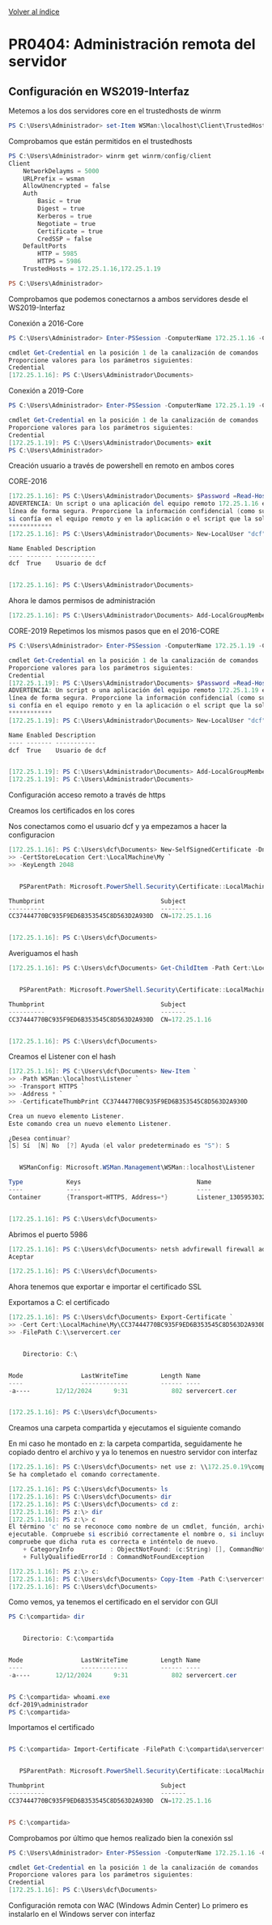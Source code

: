 [Volver al índice](../index.md)

# PR0404: Administración remota del servidor

## Configuración en WS2019-Interfaz

Metemos a los dos servidores core en el trustedhosts de winrm

```powershell
PS C:\Users\Administrador> set-Item WSMan:\localhost\Client\TrustedHosts -Value "172.25.1.16,172.25.1.19"
```

Comprobamos que están permitidos en el trustedhosts

```powershell
PS C:\Users\Administrador> winrm get winrm/config/client
Client
    NetworkDelayms = 5000
    URLPrefix = wsman
    AllowUnencrypted = false
    Auth
        Basic = true
        Digest = true
        Kerberos = true
        Negotiate = true
        Certificate = true
        CredSSP = false
    DefaultPorts
        HTTP = 5985
        HTTPS = 5986
    TrustedHosts = 172.25.1.16,172.25.1.19

PS C:\Users\Administrador>
```

Comprobamos que podemos conectarnos a ambos servidores desde el WS2019-Interfaz

Conexión a 2016-Core

```powershell
PS C:\Users\Administrador> Enter-PSSession -ComputerName 172.25.1.16 -Credential (Get-Credential)

cmdlet Get-Credential en la posición 1 de la canalización de comandos
Proporcione valores para los parámetros siguientes:
Credential
[172.25.1.16]: PS C:\Users\Administrador\Documents>
```

Conexión a 2019-Core

```powershell
PS C:\Users\Administrador> Enter-PSSession -ComputerName 172.25.1.19 -Credential (Get-Credential)

cmdlet Get-Credential en la posición 1 de la canalización de comandos
Proporcione valores para los parámetros siguientes:
Credential
[172.25.1.19]: PS C:\Users\Administrador\Documents> exit
PS C:\Users\Administrador>
```




Creación usuario a través de powershell en remoto en ambos cores

CORE-2016

```powershell
[172.25.1.16]: PS C:\Users\Administrador\Documents> $Password =Read-Host -AsSecureString
ADVERTENCIA: Un script o una aplicación del equipo remoto 172.25.1.16 está solicitando leer una
línea de forma segura. Proporcione la información confidencial (como sus credenciales) solamente
si confía en el equipo remoto y en la aplicación o el script que la solicita.
************
[172.25.1.16]: PS C:\Users\Administrador\Documents> New-LocalUser "dcf" -Password $Password -FullName "Administrador-dcf" -Description "Usuario de dcf"

Name Enabled Description
---- ------- -----------
dcf  True    Usuario de dcf


[172.25.1.16]: PS C:\Users\Administrador\Documents>
```
Ahora le damos permisos de administración

```powershell
[172.25.1.16]: PS C:\Users\Administrador\Documents> Add-LocalGroupMember -Group "Administradores" -Member "dcf"
```


CORE-2019
Repetimos los mismos pasos que en el 2016-CORE

```powershell
PS C:\Users\Administrador> Enter-PSSession -ComputerName 172.25.1.19 -Credential (Get-Credential)

cmdlet Get-Credential en la posición 1 de la canalización de comandos
Proporcione valores para los parámetros siguientes:
Credential
[172.25.1.19]: PS C:\Users\Administrador\Documents> $Password =Read-Host -AsSecureString
ADVERTENCIA: Un script o una aplicación del equipo remoto 172.25.1.19 está solicitando leer una
línea de forma segura. Proporcione la información confidencial (como sus credenciales) solamente
si confía en el equipo remoto y en la aplicación o el script que la solicita.
************
[172.25.1.19]: PS C:\Users\Administrador\Documents> New-LocalUser "dcf" -Password $Password -FullName "Administrador-dcf" -Description "Usuario de dcf"

Name Enabled Description
---- ------- -----------
dcf  True    Usuario de dcf


[172.25.1.19]: PS C:\Users\Administrador\Documents> Add-LocalGroupMember -Group "Administradores" -Member "dcf"
[172.25.1.19]: PS C:\Users\Administrador\Documents>
```

Configuración acceso remoto a través de https

Creamos los certificados en los cores

Nos conectamos como el usuario dcf y ya empezamos a hacer la configuracion 

```powershell
[172.25.1.16]: PS C:\Users\dcf\Documents> New-SelfSignedCertificate -DnsName "172.25.1.16" `
>> -CertStoreLocation Cert:\LocalMachine\My `
>> -KeyLength 2048


   PSParentPath: Microsoft.PowerShell.Security\Certificate::LocalMachine\My

Thumbprint                                Subject
----------                                -------
CC37444770BC935F9ED6B353545C8D563D2A930D  CN=172.25.1.16


[172.25.1.16]: PS C:\Users\dcf\Documents>
```

Averiguamos el hash

```powershell
[172.25.1.16]: PS C:\Users\dcf\Documents> Get-ChildItem -Path Cert:\LocalMachine\My\


   PSParentPath: Microsoft.PowerShell.Security\Certificate::LocalMachine\My

Thumbprint                                Subject
----------                                -------
CC37444770BC935F9ED6B353545C8D563D2A930D  CN=172.25.1.16


[172.25.1.16]: PS C:\Users\dcf\Documents>
```

Creamos el Listener con el hash

```powershell
[172.25.1.16]: PS C:\Users\dcf\Documents> New-Item `
>> -Path WSMan:\localhost\Listener `
>> -Transport HTTPS `
>> -Address * `
>> -CertificateThumbPrint CC37444770BC935F9ED6B353545C8D563D2A930D

Crea un nuevo elemento Listener.
Este comando crea un nuevo elemento Listener.

¿Desea continuar?
[S] Sí  [N] No  [?] Ayuda (el valor predeterminado es "S"): S


   WSManConfig: Microsoft.WSMan.Management\WSMan::localhost\Listener

Type            Keys                                Name
----            ----                                ----
Container       {Transport=HTTPS, Address=*}        Listener_1305953032


[172.25.1.16]: PS C:\Users\dcf\Documents>
```

Abrimos el puerto 5986

```powershell
[172.25.1.16]: PS C:\Users\dcf\Documents> netsh advfirewall firewall add rule name="WinRM HTTPS" protocol=TCP dir=in localport=5986 action=allow
Aceptar

[172.25.1.16]: PS C:\Users\dcf\Documents>
```

Ahora tenemos que exportar e importar el certificado SSL

Exportamos a C: el certificado

```powershell
[172.25.1.16]: PS C:\Users\dcf\Documents> Export-Certificate `
>> -Cert Cert:\LocalMachine\My\CC37444770BC935F9ED6B353545C8D563D2A930D `
>> -FilePath C:\\servercert.cer


    Directorio: C:\


Mode                LastWriteTime         Length Name
----                -------------         ------ ----
-a----       12/12/2024      9:31            802 servercert.cer


[172.25.1.16]: PS C:\Users\dcf\Documents>
```

Creamos una carpeta compartida y ejecutamos el siguiente comando

En mi caso he montado en z: la carpeta compartida, seguidamente he copiado dentro el archivo y ya lo tenemos en nuestro servidor con interfaz

```powershell
[172.25.1.16]: PS C:\Users\dcf\Documents> net use z: \\172.25.0.19\compartida /user:Administrador Villabalter1
Se ha completado el comando correctamente.

[172.25.1.16]: PS C:\Users\dcf\Documents> ls
[172.25.1.16]: PS C:\Users\dcf\Documents> dir
[172.25.1.16]: PS C:\Users\dcf\Documents> cd z:
[172.25.1.16]: PS z:\> dir
[172.25.1.16]: PS z:\> c
El término 'c' no se reconoce como nombre de un cmdlet, función, archivo de script o programa
ejecutable. Compruebe si escribió correctamente el nombre o, si incluyó una ruta de acceso,
compruebe que dicha ruta es correcta e inténtelo de nuevo.
    + CategoryInfo          : ObjectNotFound: (c:String) [], CommandNotFoundException
    + FullyQualifiedErrorId : CommandNotFoundException

[172.25.1.16]: PS z:\> c:
[172.25.1.16]: PS C:\Users\dcf\Documents> Copy-Item -Path C:\servercert.cer -Destination Z:\
[172.25.1.16]: PS C:\Users\dcf\Documents>
```

Como vemos, ya tenemos el certificado en el servidor con GUI

```powershell
PS C:\compartida> dir


    Directorio: C:\compartida


Mode                LastWriteTime         Length Name
----                -------------         ------ ----
-a----       12/12/2024      9:31            802 servercert.cer


PS C:\compartida> whoami.exe
dcf-2019\administrador
PS C:\compartida>
```

Importamos el certificado

```powershell

PS C:\compartida> Import-Certificate -FilePath C:\compartida\servercert.cer -CertStoreLocation Cert:\LocalMachine\Root\


   PSParentPath: Microsoft.PowerShell.Security\Certificate::LocalMachine\Root

Thumbprint                                Subject
----------                                -------
CC37444770BC935F9ED6B353545C8D563D2A930D  CN=172.25.1.16


PS C:\compartida>
```

Comprobamos por último que hemos realizado bien la conexión ssl

```powershell
PS C:\Users\Administrador> Enter-PSSession -ComputerName 172.25.1.16 -Credential (Get-Credential) -UseSSL

cmdlet Get-Credential en la posición 1 de la canalización de comandos
Proporcione valores para los parámetros siguientes:
Credential
[172.25.1.16]: PS C:\Users\dcf\Documents>

```

Configuración remota con WAC (Windows Admin Center)
Lo primero es instalarlo en el Windows server con interfaz

